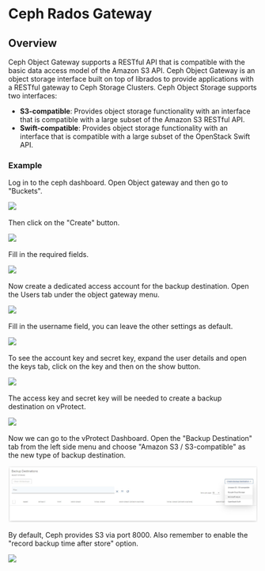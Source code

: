 # Ceph Rados Gateway

## Overview

Ceph Object Gateway supports a RESTful API that is compatible with the basic data access model of the Amazon S3 API. Ceph Object Gateway is an object storage interface built on top of librados to provide applications with a RESTful gateway to Ceph Storage Clusters. Ceph Object Storage supports two interfaces:

* **S3-compatible**: Provides object storage functionality with an interface that is compatible with a large subset of the Amazon S3 RESTful API.
* **Swift-compatible**: Provides object storage functionality with an interface that is compatible with a large subset of the OpenStack Swift API.

### Example

Log in to the ceph dashboard. Open Object gateway and then go to "Buckets".

![](../../../.gitbook/assets/object-storage-ceph-s3-bucket.jpg)

Then click on the "Create" button.

![](../../../.gitbook/assets/object-storage-ceph-s3-bucket2.jpg)

Fill in the required fields.

![](../../../.gitbook/assets/object-storage-ceph-s3-bucket3.jpg)

Now create a dedicated access account for the backup destination. Open the Users tab under the object gateway menu.

![](../../../.gitbook/assets/object-storage-ceph-s3-user.jpg)

Fill in the username field, you can leave the other settings as default.

![](../../../.gitbook/assets/object-storage-ceph-s3-user4.jpg)

To see the account key and secret key, expand the user details and open the keys tab, click on the key and then on the show button.

![](../../../.gitbook/assets/object-storage-ceph-s3-user2.jpg)

The access key and secret key will be needed to create a backup destination on vProtect.

![](../../../.gitbook/assets/object-storage-ceph-s3-user3.jpg)

Now we can go to the vProtect Dashboard. Open the "Backup Destination" tab from the left side menu and choose "Amazon S3 / S3-compatible" as the new type of backup destination.

![](../../../.gitbook/assets/backup-destinations-object-storage%20%284%29%20%284%29%20%282%29%20%281%29%20%283%29.jpg)

By default, Ceph provides S3 via port 8000. Also remember to enable the "record backup time after store" option.

![](../../../.gitbook/assets/backup-destinations-object-storage-ceph.jpg)

